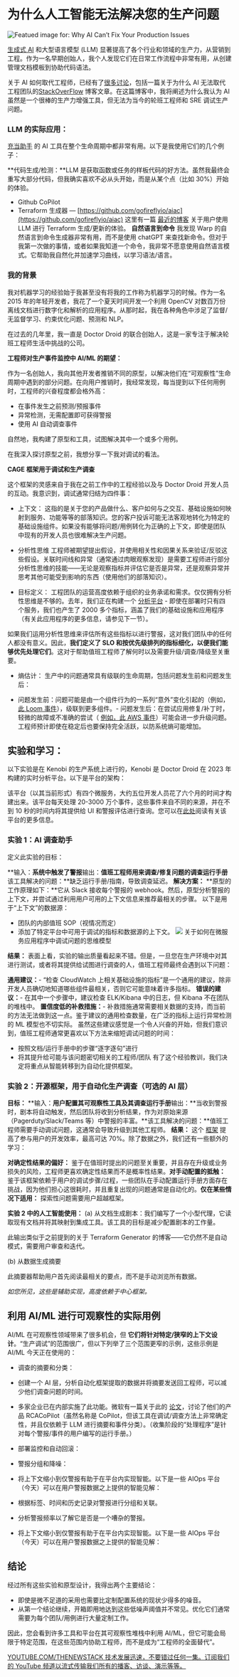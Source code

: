 # 为什么人工智能无法解决您的生产问题

![Featued image for: Why AI Can’t Fix Your Production Issues](https://cdn.thenewstack.io/media/2024/08/82de452a-technology-7111804_1280-1024x559.jpg)

[生成式 AI](https://thenewstack.io/ebooks/generative-ai/how-generative-ai-transforms-software-development/) 和大型语言模型 (LLM) 显著提高了各个行业和领域的生产力，从营销到工程。作为一名早期创始人，我个人发现它们在日常工作流程中非常有用，从创建管理文档模板到协助代码语法。

关于 AI 如何取代工程师，已经有了[很多讨论](https://thenewstack.io/5-creative-ways-developers-are-using-ai/)，包括一篇关于为什么 AI 无法取代工程团队的[StackOverFlow](https://stackoverflow.blog/2024/06/10/generative-ai-is-not-going-to-build-your-engineering-team-for-you/) 博客文章。在这篇博客中，我将阐述为什么我认为 AI 虽然是一个很棒的生产力增强工具，但无法为当今的轮班工程师和 SRE 调试生产问题。

### LLM 的实际应用：

[充当助手](https://thenewstack.io/a-coder-perspective-what-its-like-to-develop-an-ai-app/) 的 AI 工具在整个生命周期中都非常有用。以下是我使用它们的几个例子：

**代码生成/检测：**LLM 是获取函数或任务的样板代码的好方法。虽然我最终会重写大部分代码，但我确实喜欢不必从头开始，而是从某个点（比如 30%）开始的体验。
- Github CoPilot
- Terraform 生成器 —
[https://github.com/gofireflyio/aiac](https://github.com/gofireflyio/aiac) 这里有一篇
[最近的博客](https://terrateam.io/blog/using-llms-to-generate-terraform-code) 关于用户使用 LLM 进行 Terraform 生成/更新的体验。
**自然语言到命令** 我发现 Warp 的自然语言到命令生成器非常有用，而不是使用 chatGPT 来查找新命令。但对于我第一次做的事情，或者如果我知道一个命令，我非常不愿意使用自然语言模式。它帮助我自然化并加速学习曲线，以学习语法/语言。

### 我的背景

我对机器学习的经验始于我甚至没有将我的工作称为机器学习的时候。作为一名 2015 年的年轻开发者，我花了一个夏天时间开发一个利用 OpenCV 对数百万份离线文档进行数字化和解析的应用程序。从那时起，我在各种角色中涉足了监督/无监督学习、约束优化问题、预测和 NLP。

在过去的几年里，我一直是 Doctor Droid 的联合创始人，这是一家专注于解决轮班工程师生活中挑战的公司。

**工程师对生产事件监控中 AI/ML 的期望：**

作为一名创始人，我向其他开发者推销不同的原型，以解决他们在“可观察性”生命周期中遇到的部分问题。在向用户推销时，我经常发现，每当提到以下任何用例时，工程师的兴奋程度都会格外高：

- 在事件发生之前预测/预报事件
- 异常检测，无需配置即可获得警报
- 使用 AI 自动调查事件

自然地，我构建了原型和工具，试图解决其中一个或多个用例。

在我深入探讨原型之前，我想分享一下我对调试的看法。

**CAGE 框架用于调试和生产调查**

这个框架的灵感来自于我在之前工作中的工程经验以及与 Doctor Droid 开发人员的互动。我意识到，调试通常归结为四件事：

- 上下文：
这指的是关于您的产品做什么、客户如何与之交互、基础设施如何映射到服务、功能等等的部落知识。您的客户投诉可能无法客观地转化为特定的基础设施组件。如果没有能够将问题/用例转化为正确的上下文，即使是团队中现有的开发人员也很难解决生产问题。

- 分析性思维
工程师被期望提出假设，并使用相关性和因果关系来验证/反驳这些假设。关联时间线和异常（通常通过肉眼观察发现）是需要工程师进行部分分析性思维的技能——无论是观察指标并评估它是否是异常，还是观察异常并思考其他可能受到影响的东西（使用他们的部落知识）。

- 目标定义：
工程团队的运营高度依赖于组织的业务承诺和需求。仅仅拥有分析性思维是不够的。去年，我们正在构建一个 [分析平台](https://github.com/DrDroidLab/kenobi) - 即使在部署时只有四个服务，我们也产生了 2000 多个指标，涵盖了我们的基础设施和应用程序（有关此应用程序的更多信息，请参见下一节）。

如果我们运用分析性思维来评估所有这些指标以进行警报，这对我们团队中的任何人都没有意义。因此，**我们定义了 SLO 和按优先级排列的指标细化，以便我们能够优先处理它们**。这对于帮助值班工程师了解何时以及需要升级/调查/降级至关重要。

- 熵估计：
生产中的问题通常具有级联的生命周期，包括问题发生前和问题发生后：

- 问题发生前：问题可能是由一个组件行为的一系列“意外”变化引起的（例如，
[此 Loom 事件](https://www.loom.com/blog/march-7-incident-update)），级联到更多组件。- 问题发生后：在尝试应用修复/补丁时，轻微的故障或不准确的尝试（
[例如，此 AWS 事件](https://aws.amazon.com/message/41926/)）可能会进一步升级问题。
工程师预计即使在稳定后也要保持完全活跃，以防系统熵可能增加。

## 实验和学习：
以下实验是在 Kenobi 的生产系统上进行的，Kenobi 是 Doctor Droid 在 2023 年构建的实时分析平台。以下是平台的架构：

该平台（以其当前形式）有四个微服务，大约五位开发人员花了六个月的时间才构建出来。该平台每天处理 20-3000 万个事件，这些事件来自不同的来源，并在不到 10 秒的时间内将其提供给 UI 和警报评估进行查询。您可以在[此处](https://notes.drdroid.io/building-an-events-lakehouse-with-dynamic-schema)阅读有关该平台的更多信息。

### 实验 1：AI 调查助手
定义此实验的目标：

**输入：**系统中触发了警报**输出：**值班工程师用来调查/修复问题的调查运行手册**该工具解决的问题：**缺乏运行手册/指南，导致调查延迟。
**解决方案：**
**原型的工作原理如下：**它从 Slack 接收每个警报的 webhook。然后，原型分析警报的上下文，并尝试通过利用用户可用的上下文信息来推荐最相关的步骤。
以下是用于“上下文”的数据源：

- 团队的内部值班 SOP（视情况而定）
- 添加了特定平台中可用于调试的指标和数据源的上下文。
![](https://cdn.thenewstack.io/media/2024/07/be686e75-picture1.png)
关于如何在微服务应用程序中调试问题的思维模型

**结果：**
表面上看，实验的输出质量看起来不错。但是，一旦您在生产环境中对其进行测试，或者将其提供给试图进行调查的人，值班工程师最终会遇到以下问题：

**通用建议：**- “检查 CloudWatch 上相关基础设施的指标”是一个通用的建议，除非开发人员确切地知道哪些组件最相关，否则它可能意味着许多指标。
**错误的建议：**- 在其中一个步骤中，建议检查 ELK/Kibana 中的日志，但 Kibana 不在团队的堆栈中。
**置信度低的补救措施：**- 补救措施通常需要相关数据的支持，而当前的方法无法做到这一点。鉴于建议的通用检查数量，在广泛的指标上运行异常检测的 ML 模型也不切实际。
虽然这些建议感觉是一个令人兴奋的开始，但我们意识到，值班工程师通常更喜欢以下方法来缩短调试问题的时间：

- 按照文档/运行手册中的步骤“逐字逐句”进行
- 将其提升给可能与该问题密切相关的工程师/团队
有了这个经验教训，我们决定将重点从智能转移到为自动化提供框架。

### 实验 2：开源框架，用于自动化生产调查（可选的 AI 层）
**目标：**
**输入：**用户配置其可观察性工具及其调查运行手册**输出：**当收到警报时，剧本将自动触发，然后团队将收到分析结果，作为对原始来源（Pagerduty/Slack/Teams 等）中警报的丰富。**该工具解决的问题：**值班工程师需要手动调试问题，这通常会导致升级到其他工程师。
**结果：**
这个 [框架](https://github.com/DrDroidLab/playbooks) 提高了参与用户的开发效率，最高可达 70%。除了数据之外，我们还有一些额外的学习：

**对确定性结果的偏好：** 鉴于在值班时提出的问题至关重要，并且存在升级或业务损失的风险，工程师更喜欢确定性结果而不是概率性结果。**对手动配置的抵触：** 鉴于该框架依赖于用户的调试步骤/过程，一些团队在手动配置运行手册方面存在挑战，因为他们担心这很耗时，并且重复出现的问题通常是自动化的。**仅在某些情况下适用：** 探索性问题需要用户超越框架。

**实验 2 中的人工智能使用：**
(a) 从文档生成剧本：我们编写了一个小型代理，它读取现有文档并将其映射到集成工具。该工具的目标是减少配置剧本的工作量。

此输出类似于之前提到的关于 Terraform Generator 的博客——它仍然不是自动模式，需要用户审查和迭代。

(b) 从数据生成摘要

此摘要器帮助用户首先阅读最相关的要点，而不是手动浏览所有数据。

*如您所见，这些是辅助实现，高度依赖于中心框架。*

## 利用 AI/ML 进行可观察性的实际用例

AI/ML 在可观察性领域带来了很多机会，但 **它们将针对特定/狭窄的上下文设计**。“生产调试”的范围很广，但以下列举了三个范围更窄的示例，这些示例是 AI/ML 今天正在使用的：

- 调查的摘要和分类：
- 创建一个 AI 层，分析自动化框架提取的数据并将摘要发送回工程师，可以减少他们调查问题的时间。
- 多家企业已在内部实施了此功能。微软有一篇关于此的 [论文](https://yinfangchen.github.com/assets/pdf/rcacopilot_paper.pdf)，讨论了他们的产品 RCACoPilot（虽然名称是 CoPilot，但该工具在调试/调查方法上非常确定性，并且仅依赖于 LLM 进行摘要和事件分类）。（收集阶段的“处理程序”是针对每个警报/事件的用户编写的运行手册。）

- 部署监控和自动回滚：
- 警报分组和降噪：
- 将上下文缩小到仅警报有助于在平台内实现智能。以下是一些 AIOps 平台（今天）可以在用户警报数据之上提供的智能见解：
- 根据标签、时间和历史记录对警报进行分组和关联。
- 分析警报频率以了解它是否是一个嘈杂的警报。
- 将上下文缩小到仅警报有助于在平台内实现智能。以下是一些 AIOps 平台（今天）可以在用户警报数据之上提供的智能见解：

## 结论

经过所有这些实验和原型设计，我得出两个主要结论：

- 即使是微不足道的采用也需要比定制配置系统的现状少得多的噪音。
- 从第一个结论继续，开箱即用地达到这些低噪声阈值并不常见。优化它们通常需要为每个团队/用例进行大量定制工作。

因此，您会看到许多工具和平台在其可观察性堆栈中利用 AI/ML，但它可能会局限于特定范围，在这些范围内协助工程师，而不是成为“工程师的全面替代”。

[
YOUTUBE.COM/THENEWSTACK
技术发展迅速，不要错过任何一集。订阅我们的 YouTube
频道以流式传输我们所有的播客、访谈、演示等等。
](https://youtube.com/thenewstack?sub_confirmation=1)